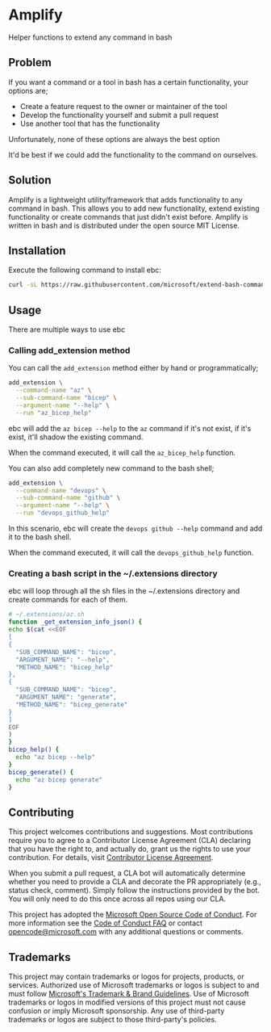 # Amplify

Helper functions to extend any command in bash

## Problem

If you want a command or a tool in bash has a certain functionality, your options are;

- Create a feature request to the owner or maintainer of the tool
- Develop the functionality yourself and submit a pull request
- Use another tool that has the functionality

Unfortunately, none of these options are always the best option

It'd be best if we could add the functionality to the command on ourselves.

## Solution

Amplify is a lightweight utility/framework that adds functionality to any command in bash. This allows you to add new functionality, extend existing functionality or create commands that just didn't exist before. Amplify is written in bash and is distributed under the open source MIT License.

## Installation

Execute the following command to install ebc:

```bash
curl -sL https://raw.githubusercontent.com/microsoft/extend-bash-commands/main/install.sh | bash
```

## Usage

There are multiple ways to use ebc

### Calling add_extension method

You can call the `add_extension` method either by hand or programmatically;

```bash
add_extension \
  --command-name "az" \
  --sub-command-name "bicep" \
  --argument-name "--help" \
  --run "az_bicep_help"
```

ebc will add the `az bicep --help` to the `az` command if it's not exist, if it's exist, it'll shadow the existing command.

When the command executed, it will call the `az_bicep_help` function.

You can also add completely new command to the bash shell;

```bash
add_extension \
  --command-name "devops" \
  --sub-command-name "github" \
  --argument-name "--help" \
  --run "devops_github_help"
```

In this scenario, ebc will create the `devops github --help` command and add it to the bash shell.

When the command executed, it will call the `devops_github_help` function.

### Creating a bash script in the ~/.extensions directory

ebc will loop through all the sh files in the ~/.extensions directory and create commands for each of them.

```bash
# ~/.extensions/az.sh
function _get_extension_info_json() {
echo $(cat <<EOF
[
{
  "SUB_COMMAND_NAME": "bicep",
  "ARGUMENT_NAME": "--help",
  "METHOD_NAME": "bicep_help"
},
{
  "SUB_COMMAND_NAME": "bicep",
  "ARGUMENT_NAME": "generate",
  "METHOD_NAME": "bicep_generate"
}
]
EOF
)
}
bicep_help() {
  echo "az bicep --help"
}
bicep_generate() {
  echo "az bicep generate"
}
```

## Contributing

This project welcomes contributions and suggestions.  Most contributions require you to agree to a
Contributor License Agreement (CLA) declaring that you have the right to, and actually do, grant us
the rights to use your contribution. For details, visit [Contributor License Agreement](https://cla.opensource.microsoft.com).

When you submit a pull request, a CLA bot will automatically determine whether you need to provide
a CLA and decorate the PR appropriately (e.g., status check, comment). Simply follow the instructions
provided by the bot. You will only need to do this once across all repos using our CLA.

This project has adopted the [Microsoft Open Source Code of Conduct](https://opensource.microsoft.com/codeofconduct/).
For more information see the [Code of Conduct FAQ](https://opensource.microsoft.com/codeofconduct/faq/) or
contact [opencode@microsoft.com](mailto:opencode@microsoft.com) with any additional questions or comments.

## Trademarks

This project may contain trademarks or logos for projects, products, or services. Authorized use of Microsoft
trademarks or logos is subject to and must follow
[Microsoft's Trademark & Brand Guidelines](https://www.microsoft.com/en-us/legal/intellectualproperty/trademarks/usage/general).
Use of Microsoft trademarks or logos in modified versions of this project must not cause confusion or imply Microsoft sponsorship.
Any use of third-party trademarks or logos are subject to those third-party's policies.
